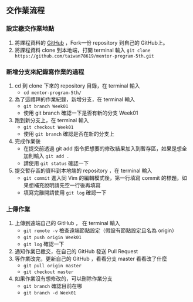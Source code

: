 ## 交作業流程

### 設定繳交作業地點
1. 將課程資料的 [GitHub](https://github.com/Lidemy/mentor-program-5th) ，Fork一份 repository 到自己的 GitHub上。
2. 將課程資料 clone 到本地端，打開 terminal 輸入 `git clone https://github.com/taiwan78619/mentor-program-5th.git`

### 新增分支來紀錄寫作業的過程
1. cd 到 clone 下來的 repository 目錄，在 terminal 輸入
    - `cd mentor-program-5th/`
2. 為了這禮拜的作業紀錄，新增分支，在 terminal 輸入
    - `git branch Week01`
    - 使用 git branch 確認一下是否有新的分支 Week01
3. 跑到新分支上，在 terminal 輸入
    - `git checkout Week01`
    - 使用 `git branch` 確認是否在新的分支上
4. 完成作業後
    - 在提交前透過 git add 指令把想要的修改結果加入到暫存區，如果是想全加則輸入 `git add .` 
    - 請使用 `git status` 確認一下
5. 提交暫存區的資料到本地端的 repository ，在 terminal 輸入 
    - `git commit` 進入同 Vim 的編輯模式後，第一行填寫 commit 的標題，如果想補充說明請先空一行後再填寫
    - 填寫完離開請使用 `git log` 確認一下

### 上傳作業
1. 上傳到遠端自己的 GitHub ， 在 terminal 輸入
    - `git remote -v` 檢查遠端節點設定（假設有節點設定且名為 origin）
    - `git push origin Week01`
    - `git log` 確認一下
2. 通知作業已繳交，在自己的 GitHub 發送 Pull Request
3. 等作業改完，更新自己的 GitHub ，看看分支 master 看看改了什麼
    - `git pull origin master`
    - `git checkout master`
4. 如果作業沒有想修改的，可以刪除作業分支
    - `git branch` 確認目前在哪
    - `git branch -d Week01`
